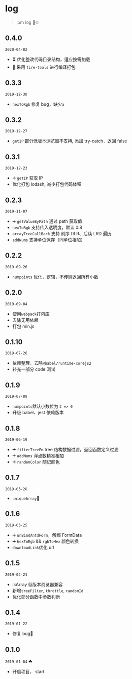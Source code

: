 # log

> pm log 🚀⏲

## 0.4.0

`2020-04-02`

- ⏳ 优化整改代码目录结构，适应按需加载
- 🚀 采用 `fire-tools` 进行编译打包

## 0.3.3

`2019-12-30`

- `hexToRgb` 修复 bug，缺少`a`

## 0.3.2

`2019-12-27`

- `getIP` 部分低版本浏览器不支持, 添加 try-catch，返回 false

## 0.3.1

`2019-12-23`

- ➕ `getIP` 获取 IP
- 优化打包 lodash, 减少打包代码体积

## 0.2.3

`2019-11-07`

- ➕ `getValueByPath` 通过 path 获取值
- `hexToRgb` 支持传入透明度，默认 0.8
- `arrayTreeCallBack` 支持 前序 DLR、后续 LRD 遍历
- `addNums` 支持单位保存（同单位相加）

## 0.2.2

`2019-09-26`

- `numpoints` 优化，逻辑，不传则返回所有小数

## 0.2.0

`2019-09-04`

- 使用`webpack`打包库
- 去除无用依赖
- 打包 min.js

## 0.1.10

`2019-07-26`

- 依赖整理，去除`@babel/runtime-corejs2`
- 补充一部分 code 测试

## 0.1.9

`2019-07-09`

- `numpoints`默认小数位为 `2 => 0`
- 升级 babel、jest 依赖版本

## 0.1.8

`2019-06-19`

- ➕ `filterTreeFn` tree 结构数据过滤，返回函数定义过滤
- ➕ `addNums` 浮点数精准相加
- ➕ `randomColor` 随记颜色

## 0.1.7

`2019-03-28`

- `uniqueArray`🐛

## 0.1.6

`2019-03-25`

- ➕ `unBindAntdForm`，解绑 FormData
- ➕ `hexToRgb` && `rgbToHex` 颜色转换
- `downloadLink`优化 url

## 0.1.5

`2019-02-21`

- isArray 低版本浏览器兼容
- 新增`treeFilter`, `throttle`, `randomId`
- 优化部分函数中参数判断

## 0.1.4

`2019-01-22`

- 修复 bug🐛

## 0.1.0

`2019-01-04` ☘

- 开启项目， start
